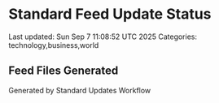 # Standard Feed Update Status
Last updated: Sun Sep  7 11:08:52 UTC 2025
Categories: technology,business,world

## Feed Files Generated

Generated by Standard Updates Workflow
